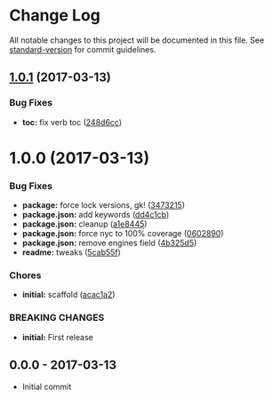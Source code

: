 # Change Log

All notable changes to this project will be documented in this file. See [standard-version](https://github.com/conventional-changelog/standard-version) for commit guidelines.

<a name="1.0.1"></a>
## [1.0.1](https://github.com/tunnckocore/clean-stacktrace-metadata/compare/v1.0.0...v1.0.1) (2017-03-13)


### Bug Fixes

* **toc:** fix verb toc ([248d6cc](https://github.com/tunnckocore/clean-stacktrace-metadata/commit/248d6cc))



<a name="1.0.0"></a>
# 1.0.0 (2017-03-13)


### Bug Fixes

* **package:** force lock versions, gk! ([3473215](https://github.com/tunnckocore/clean-stacktrace-metadata/commit/3473215))
* **package.json:** add keywords ([dd4c1cb](https://github.com/tunnckocore/clean-stacktrace-metadata/commit/dd4c1cb))
* **package.json:** cleanup ([a1e8445](https://github.com/tunnckocore/clean-stacktrace-metadata/commit/a1e8445))
* **package.json:** force nyc to 100% coverage ([0602890](https://github.com/tunnckocore/clean-stacktrace-metadata/commit/0602890))
* **package.json:** remove engines field ([4b325d5](https://github.com/tunnckocore/clean-stacktrace-metadata/commit/4b325d5))
* **readme:** tweaks ([5cab55f](https://github.com/tunnckocore/clean-stacktrace-metadata/commit/5cab55f))


### Chores

* **initial:** scaffold ([acac1a2](https://github.com/tunnckocore/clean-stacktrace-metadata/commit/acac1a2))


### BREAKING CHANGES

* **initial:** First release





## 0.0.0 - 2017-03-13
- Initial commit